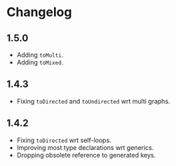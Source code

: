 # Changelog

## 1.5.0

- Adding `toMulti`.
- Adding `toMixed`.

## 1.4.3

- Fixing `toDirected` and `toUndirected` wrt multi graphs.

## 1.4.2

- Fixing `toDirected` wrt self-loops.
- Improving most type declarations wrt generics.
- Dropping obsolete reference to generated keys.
